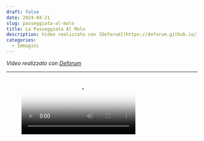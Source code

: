 ```yaml
---
draft: false
date: 2024-04-21
slug: passeggiata-al-molo
title: La Passeggiata Al Molo
description: Video realizzato con [Deforum](https://deforum.github.io/).
categories:
  - Immagini
---
```


*Video realizzato con [Deforum](https://deforum.github.io/)*

<!-- more --> 

---

<figure class="video_container" markdown>
  <video controls="true" allowfullscreen="true" poster="../../../../video/passeggiatalmolo.jpg">
    <source src="../../../../video/passeggiatalmolo.mp4" type="video/mp4">
    <source src="../../../../video/passeggiatalmolo.ogg" type="video/ogg">
    <source src="../../../../video/passeggiatalmolo.webm" type="video/webm">
  </video>
</figure>

